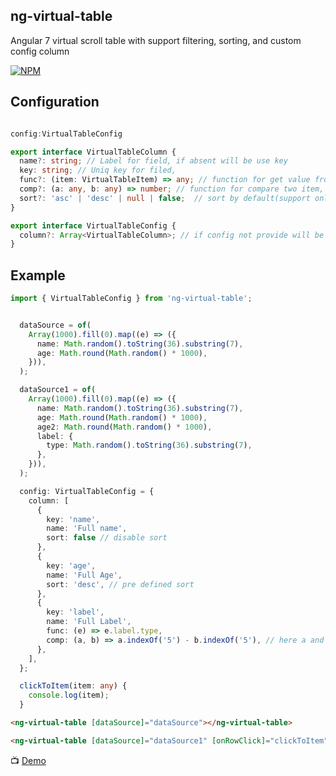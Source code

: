 ## ng-virtual-table

Angular 7 virtual scroll table with support filtering, sorting, and custom config column

[![NPM](https://nodei.co/npm/ng-virtual-table.png?downloads=true&downloadRank=true&stars=true)](https://nodei.co/npm/ng-virtual-table/)

## Configuration

```typescript

config:VirtualTableConfig

export interface VirtualTableColumn {
  name?: string; // Label for field, if absent will be use key
  key: string; // Uniq key for filed, 
  func?: (item: VirtualTableItem) => any; // function for get value from item
  comp?: (a: any, b: any) => number; // function for compare two item, depend from `func` function
  sort?: 'asc' | 'desc' | null | false;  // sort by default(support only one sort), false for disable
}

export interface VirtualTableConfig {
  column?: Array<VirtualTableColumn>; // if config not provide will be auto generate column
}
```

## Example

```typescript
import { VirtualTableConfig } from 'ng-virtual-table';


  dataSource = of(
    Array(1000).fill(0).map((e) => ({
      name: Math.random().toString(36).substring(7),
      age: Math.round(Math.random() * 1000),
    })),
  );

  dataSource1 = of(
    Array(1000).fill(0).map((e) => ({
      name: Math.random().toString(36).substring(7),
      age: Math.round(Math.random() * 1000),
      age2: Math.round(Math.random() * 1000),
      label: {
        type: Math.random().toString(36).substring(7),
      },
    })),
  );

  config: VirtualTableConfig = {
    column: [
      {
        key: 'name',
        name: 'Full name',
        sort: false // disable sort
      },
      {
        key: 'age',
        name: 'Full Age',
        sort: 'desc', // pre defined sort
      },
      {
        key: 'label',
        name: 'Full Label',
        func: (e) => e.label.type,
        comp: (a, b) => a.indexOf('5') - b.indexOf('5'), // here a and b (e) => e.label.type
      },
    ],
  };

  clickToItem(item: any) {
    console.log(item);
  }

```

```html
<ng-virtual-table [dataSource]="dataSource"></ng-virtual-table>

<ng-virtual-table [dataSource]="dataSource1" [onRowClick]="clickToItem" [config]="config"></ng-virtual-table>
```

📺 [Demo](https://pxyup.github.io/ng-virtual-table)